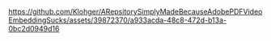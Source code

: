 https://github.com/Klohger/ARepsitorySimplyMadeBecauseAdobePDFVideoEmbeddingSucks/assets/39872370/a933acda-48c8-472d-b13a-0bc2d0949d16
